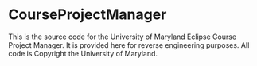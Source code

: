 # CourseProjectManager

This is the source code for the University of Maryland Eclipse Course Project Manager. It is provided here for reverse engineering purposes. All code is Copyright the University of Maryland.
